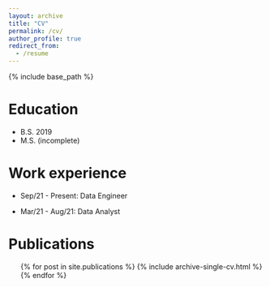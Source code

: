 ```yaml
---
layout: archive
title: "CV"
permalink: /cv/
author_profile: true
redirect_from:
  - /resume
---
```


{% include base_path %}

Education
======
* B.S. 2019
* M.S. (incomplete)

Work experience
======
* Sep/21 - Present: Data Engineer
  
* Mar/21 - Aug/21: Data Analyst
  

Publications
======
  <ul>{% for post in site.publications %}
    {% include archive-single-cv.html %}
  {% endfor %}</ul>
